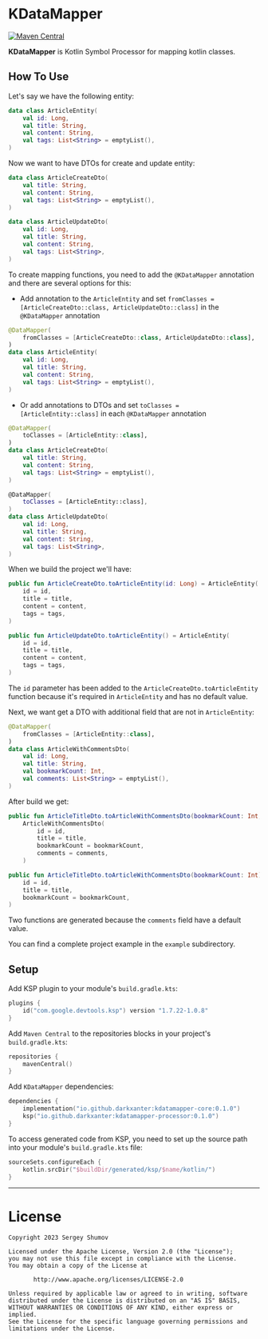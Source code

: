 # KDataMapper

[![Maven Central](https://img.shields.io/maven-central/v/io.github.darkxanter/kdatamapper-core)](https://search.maven.org/artifact/io.github.darkxanter/kdatamapper-core)

**KDataMapper** is Kotlin Symbol Processor for mapping kotlin classes.

## How To Use

Let's say we have the following entity:

```kotlin
data class ArticleEntity(
    val id: Long,
    val title: String,
    val content: String,
    val tags: List<String> = emptyList(),
)
```

Now we want to have DTOs for create and update entity:

```kotlin
data class ArticleCreateDto(
    val title: String,
    val content: String,
    val tags: List<String> = emptyList(),
)

data class ArticleUpdateDto(
    val id: Long,
    val title: String,
    val content: String,
    val tags: List<String>,
)
```

To create mapping functions, you need to add the `@KDataMapper` annotation and there are several options for this:

- Add annotation to the `ArticleEntity` and set `fromClasses = [ArticleCreateDto::class, ArticleUpdateDto::class]` in
  the `@KDataMapper` annotation

```kotlin
@DataMapper(
    fromClasses = [ArticleCreateDto::class, ArticleUpdateDto::class],
)
data class ArticleEntity(
    val id: Long,
    val title: String,
    val content: String,
    val tags: List<String> = emptyList(),
)
```

- Or add annotations to DTOs and set `toClasses = [ArticleEntity::class]` in each `@KDataMapper` annotation

```kotlin
@DataMapper(
    toClasses = [ArticleEntity::class],
)
data class ArticleCreateDto(
    val title: String,
    val content: String,
    val tags: List<String> = emptyList(),
)

@DataMapper(
    toClasses = [ArticleEntity::class],
)
data class ArticleUpdateDto(
    val id: Long,
    val title: String,
    val content: String,
    val tags: List<String>,
)
```

When we build the project we'll have:

```kotlin
public fun ArticleCreateDto.toArticleEntity(id: Long) = ArticleEntity(
    id = id,
    title = title,
    content = content,
    tags = tags,
)

public fun ArticleUpdateDto.toArticleEntity() = ArticleEntity(
    id = id,
    title = title,
    content = content,
    tags = tags,
)
```

The `id` parameter has been added to the `ArticleCreateDto.toArticleEntity` function
because it's required in `ArticleEntity` and has no default value.

Next, we want get a DTO with additional field that are not in `ArticleEntity`:

```kotlin
@DataMapper(
    fromClasses = [ArticleEntity::class],
)
data class ArticleWithCommentsDto(
    val id: Long,
    val title: String,
    val bookmarkCount: Int,
    val comments: List<String> = emptyList(),
)
```

After build we get:

```kotlin
public fun ArticleTitleDto.toArticleWithCommentsDto(bookmarkCount: Int, comments: List<String>) =
    ArticleWithCommentsDto(
        id = id,
        title = title,
        bookmarkCount = bookmarkCount,
        comments = comments,
    )

public fun ArticleTitleDto.toArticleWithCommentsDto(bookmarkCount: Int) = ArticleWithCommentsDto(
    id = id,
    title = title,
    bookmarkCount = bookmarkCount,
)
```

Two functions are generated because the `comments` field have a default value.

You can find a complete project example in the `example` subdirectory.

## Setup

Add KSP plugin to your module's `build.gradle.kts`:

```kotlin
plugins {
    id("com.google.devtools.ksp") version "1.7.22-1.0.8"
}
```

Add `Maven Central` to the repositories blocks in your project's `build.gradle.kts`:

```kotlin
repositories {
    mavenCentral()
}
```

Add `KDataMapper` dependencies:

```kotlin
dependencies {
    implementation("io.github.darkxanter:kdatamapper-core:0.1.0")
    ksp("io.github.darkxanter:kdatamapper-processor:0.1.0")
}
```

To access generated code from KSP, you need to set up the source path into your module's `build.gradle.kts` file:

```kotlin
sourceSets.configureEach {
    kotlin.srcDir("$buildDir/generated/ksp/$name/kotlin/")
}
```

---

License
======

    Copyright 2023 Sergey Shumov

    Licensed under the Apache License, Version 2.0 (the "License");
    you may not use this file except in compliance with the License.
    You may obtain a copy of the License at

           http://www.apache.org/licenses/LICENSE-2.0

    Unless required by applicable law or agreed to in writing, software
    distributed under the License is distributed on an "AS IS" BASIS,
    WITHOUT WARRANTIES OR CONDITIONS OF ANY KIND, either express or implied.
    See the License for the specific language governing permissions and
    limitations under the License.
